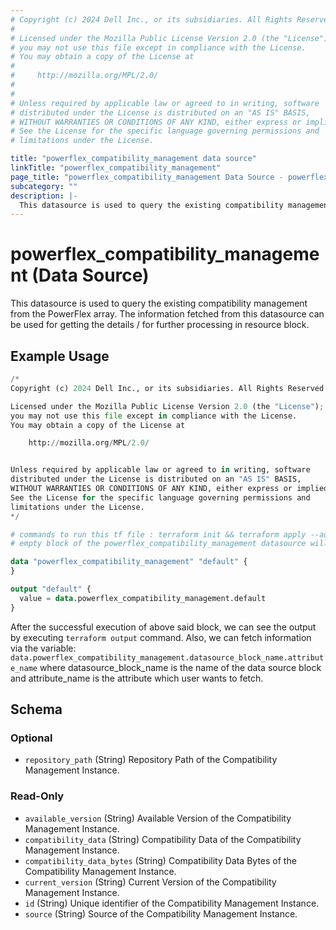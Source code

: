 ```yaml
---
# Copyright (c) 2024 Dell Inc., or its subsidiaries. All Rights Reserved.
# 
# Licensed under the Mozilla Public License Version 2.0 (the "License");
# you may not use this file except in compliance with the License.
# You may obtain a copy of the License at
# 
#     http://mozilla.org/MPL/2.0/
# 
# 
# Unless required by applicable law or agreed to in writing, software
# distributed under the License is distributed on an "AS IS" BASIS,
# WITHOUT WARRANTIES OR CONDITIONS OF ANY KIND, either express or implied.
# See the License for the specific language governing permissions and
# limitations under the License.

title: "powerflex_compatibility_management data source"
linkTitle: "powerflex_compatibility_management"
page_title: "powerflex_compatibility_management Data Source - powerflex"
subcategory: ""
description: |-
  This datasource is used to query the existing compatibility management from the PowerFlex array. The information fetched from this datasource can be used for getting the details / for further processing in resource block.
---
```


# powerflex_compatibility_management (Data Source)

This datasource is used to query the existing compatibility management from the PowerFlex array. The information fetched from this datasource can be used for getting the details / for further processing in resource block.

## Example Usage

```terraform
/*
Copyright (c) 2024 Dell Inc., or its subsidiaries. All Rights Reserved.

Licensed under the Mozilla Public License Version 2.0 (the "License");
you may not use this file except in compliance with the License.
You may obtain a copy of the License at

    http://mozilla.org/MPL/2.0/


Unless required by applicable law or agreed to in writing, software
distributed under the License is distributed on an "AS IS" BASIS,
WITHOUT WARRANTIES OR CONDITIONS OF ANY KIND, either express or implied.
See the License for the specific language governing permissions and
limitations under the License.
*/

# commands to run this tf file : terraform init && terraform apply --auto-approve
# empty block of the powerflex_compatibility_management datasource will give return the compatibility management details

data "powerflex_compatibility_management" "default" {
}

output "default" {
  value = data.powerflex_compatibility_management.default
}
```

After the successful execution of above said block, we can see the output by executing `terraform output` command. Also, we can fetch information via the variable: `data.powerflex_compatibility_management.datasource_block_name.attribute_name` where datasource_block_name is the name of the data source block and attribute_name is the attribute which user wants to fetch.

<!-- schema generated by tfplugindocs -->
## Schema

### Optional

- `repository_path` (String) Repository Path of the Compatibility Management Instance.

### Read-Only

- `available_version` (String) Available Version of the Compatibility Management Instance.
- `compatibility_data` (String) Compatibility Data of the Compatibility Management Instance.
- `compatibility_data_bytes` (String) Compatibility Data Bytes of the Compatibility Management Instance.
- `current_version` (String) Current Version of the Compatibility Management Instance.
- `id` (String) Unique identifier of the Compatibility Management Instance.
- `source` (String) Source of the Compatibility Management Instance.


